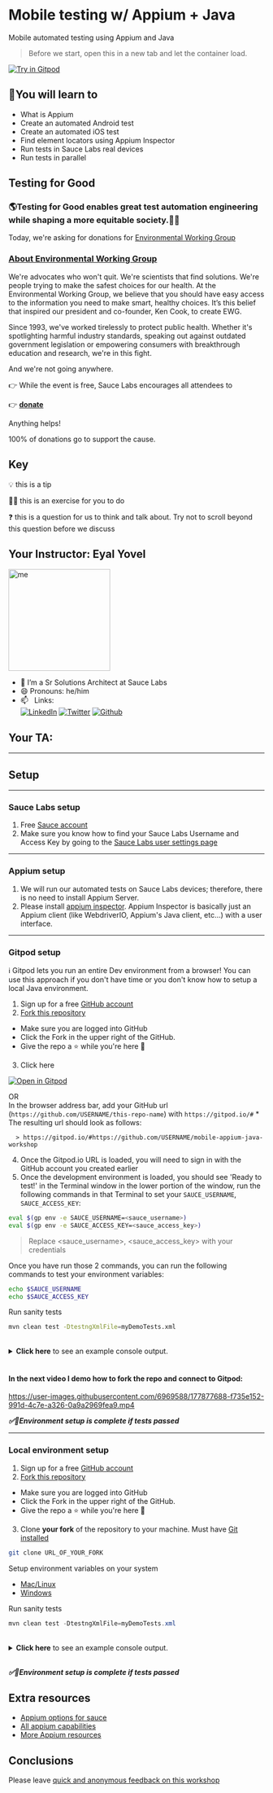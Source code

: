 # Mobile testing w/ Appium + Java

Mobile automated testing using Appium and Java

> Before we start, open this in a new tab and let the container load.

[![Try in Gitpod](https://gitpod.io/button/open-in-gitpod.svg)](https://gitpod.io/#https://github.com/eyaly/mobile-appium-java-workshop)

## 🧠You will learn to

* What is Appium
* Create an automated Android test
* Create an automated iOS test
* Find element locators using Appium Inspector
* Run tests in Sauce Labs real devices
* Run tests in parallel

## Testing for Good

### 🌎Testing for Good enables great test automation engineering while shaping a more equitable society.👩‍💻

Today, we're asking for donations for [Environmental Working Group](https://buy.stripe.com/9AQdU42lj9i7bHGcMN)

### [About Environmental Working Group](https://www.ewg.org/)

We're advocates who won't quit. We're scientists that find solutions. We're people trying to make the safest choices for our health. At the Environmental Working Group, we believe that you should have easy access to the information you need to make smart, healthy choices. It’s this belief that inspired our president and co-founder, Ken Cook, to create EWG.  

Since 1993, we've worked tirelessly to protect public health. Whether it's spotlighting harmful industry standards, speaking out against outdated government legislation or empowering consumers with breakthrough education and research, we're in this fight. 

And we're not going anywhere.

👉 While the event is free, Sauce Labs encourages all attendees to 

👉 **[donate](https://buy.stripe.com/9AQdU42lj9i7bHGcMN)** 

Anything helps! 

100% of donations go to support the cause.

## Key

💡 this is a tip

🏋️‍♀️ this is an exercise for you to do

❓ this is a question for us to think and talk about. Try not to scroll beyond this question before we discuss


## Your Instructor: Eyal Yovel

<img src="./graphics/EyalAvatar.png" alt="me" width="200"/>


- 🏢 I’m a Sr Solutions Architect at Sauce Labs
- 😄 Pronouns: he/him
- 📫 &nbsp; Links: 
</br>[![LinkedIn](https://img.shields.io/badge/LinkedIn-0077B5?style=for-the-badge&logo=linkedin&logoColor=white)](https://www.linkedin.com/in/eyal-yovel-9786933/)
[![Twitter](https://img.shields.io/badge/Twitter-1DA1F2?style=for-the-badge&logo=twitter&logoColor=white)](https://twitter.com/eyalyovel)
[![Github](https://img.shields.io/badge/Github-100000?style=for-the-badge&logo=github&logoColor=white)](https://github.com/eyaly/)

## Your TA:

---
## Setup  

---
### Sauce Labs setup
1. Free [Sauce account](https://saucelabs.com/sign-up)
2. Make sure you know how to find your Sauce Labs Username and Access Key by going to the [Sauce Labs user settings page](https://app.saucelabs.com/user-settings)

---
### Appium setup
1. We will run our automated tests on Sauce Labs devices; therefore, there is no need to install Appium Server.
2. Please install [appium inspector](https://github.com/appium/appium-inspector#installation). Appium Inspector is basically just an Appium client (like WebdriverIO, Appium's Java client, etc...) with a user interface. 

---
### Gitpod setup

ℹ Gitpod lets you run an entire Dev environment from a browser! You can use this approach if you don't have time or you don't know how to setup a local Java environment.

1. Sign up for a free [GitHub account](https://github.com/)
2. [Fork this repository](https://docs.github.com/en/get-started/quickstart/fork-a-repo)
 * Make sure you are logged into GitHub
 * Click the Fork in the upper right of the GitHub.
 * Give the repo a ⭐ while you're here 🤩
3. Click here
     
[![Open in Gitpod](https://gitpod.io/button/open-in-gitpod.svg)](https://gitpod.io/#https://github.com/nadvolod/js-code/tree/master/web-testing-2022)

OR  
In the browser address bar, add your GitHub url (`https://github.com/USERNAME/this-repo-name`) with `https://gitpod.io/#`
    * The resulting url should look as follows:
   
      > https://gitpod.io/#https://github.com/USERNAME/mobile-appium-java-workshop
   
4. Once the Gitpod.io URL is loaded, you will need to sign in with the GitHub account you created earlier 
5. Once the development environment is loaded, you should see 'Ready to test!' in the Terminal window in the lower portion of the window, run the following commands in that Terminal to set your `SAUCE_USERNAME`, `SAUCE_ACCESS_KEY`:

```bash
eval $(gp env -e SAUCE_USERNAME=<sauce_username>)
eval $(gp env -e SAUCE_ACCESS_KEY=<sauce_access_key>)
```

> Replace <sauce_username>, <sauce_access_key> with your credentials

Once you have run those 2 commands, you can run the following commands to test your environment variables:

```bash
echo $SAUCE_USERNAME
echo $SAUCE_ACCESS_KEY
```

Run sanity tests

```bash
mvn clean test -DtestngXmlFile=myDemoTests.xml
```

<br/>
  <details>
    <summary>
      <strong>Click here</strong> to see an example console output.
    </summary>

    [INFO] -------------------------------------------------------
    [INFO]  T E S T S
    [INFO] -------------------------------------------------------
    [INFO] Running TestSuite
    *** BeforeMethod hook. Running method demoTest ***
    region is us
    *** Start demoTest test ***
    *** AfterMethod hook ***
    [INFO] Tests run: 1, Failures: 0, Errors: 0, Skipped: 0, Time elapsed: 0.488 s - in TestSuite
    [INFO] 
    [INFO] Results:
    [INFO] 
    [INFO] Tests run: 1, Failures: 0, Errors: 0, Skipped: 0
    [INFO] 
    [INFO] ------------------------------------------------------------------------
    [INFO] BUILD SUCCESS
    [INFO] ------------------------------------------------------------------------
    [INFO] Total time:  3.579 s
    [INFO] Finished at: 2022-07-04T12:05:35+01:00
    [INFO] ------------------------------------------------------------------------

  </details>

<br/>

#### In the next video I demo how to fork the repo and connect to Gitpod:

https://user-images.githubusercontent.com/6969588/177877688-f735e152-991d-4c7e-a326-0a9a2969fea9.mp4




***✅👏Environment setup is complete if tests passed***

---

### Local environment setup

1. Sign up for a free [GitHub account](https://github.com/)
2. [Fork this repository](https://docs.github.com/en/get-started/quickstart/fork-a-repo)
 * Make sure you are logged into GitHub
 * Click the Fork in the upper right of the GitHub.
 * Give the repo a ⭐ while you're here 🤩
3. Clone **your fork** of the repository to your machine. Must have [Git installed](https://git-scm.com/downloads)

```bash
git clone URL_OF_YOUR_FORK
```

Setup environment variables on your system
* [Mac/Linux](https://docs.saucelabs.com/basics/environment-variables/#setting-up-environment-variables-on-macos-and-linux-systems)
* [Windows](https://docs.saucelabs.com/basics/environment-variables/#setting-up-environment-variables-on-windows-systems)

Run sanity tests

```java
mvn clean test -DtestngXmlFile=myDemoTests.xml
```

<br/>
  <details>
    <summary>
      <strong>Click here</strong> to see an example console output.
    </summary>

    [INFO] -------------------------------------------------------
    [INFO]  T E S T S
    [INFO] -------------------------------------------------------
    [INFO] Running TestSuite
    *** BeforeMethod hook. Running method demoTest ***
    region is us
    *** Start demoTest test ***
    *** AfterMethod hook ***
    [INFO] Tests run: 1, Failures: 0, Errors: 0, Skipped: 0, Time elapsed: 0.488 s - in TestSuite
    [INFO] 
    [INFO] Results:
    [INFO] 
    [INFO] Tests run: 1, Failures: 0, Errors: 0, Skipped: 0
    [INFO] 
    [INFO] ------------------------------------------------------------------------
    [INFO] BUILD SUCCESS
    [INFO] ------------------------------------------------------------------------
    [INFO] Total time:  3.579 s
    [INFO] Finished at: 2022-07-04T12:05:35+01:00
    [INFO] ------------------------------------------------------------------------

  </details>

</br>

***✅👏Environment setup is complete if tests passed***

## Extra resources

- [Appium options for sauce](https://docs.saucelabs.com/dev/test-configuration-options/#mobile-app-appium-capabilities-required)
- [All appium capabilities](https://appium.io/docs/en/writing-running-appium/caps/)
- [More Appium resources](https://github.com/saucelabs-training/demo-java/blob/main/TRAINING.md)

## Conclusions
Please leave [quick and anonymous feedback on this workshop](https://docs.google.com/forms/d/e/1FAIpQLSfhKpfdRU9FuqYMfFyqD3GhjdYADzZikjes7boVErWlru4XBA/viewform)